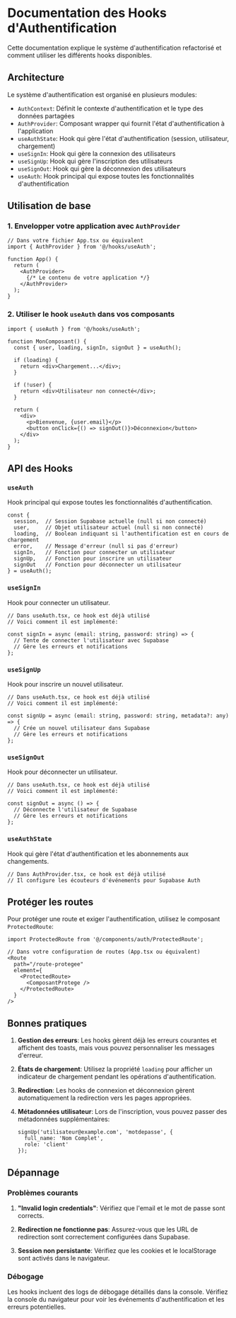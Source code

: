 
# Documentation des Hooks d'Authentification

Cette documentation explique le système d'authentification refactorisé et comment utiliser les différents hooks disponibles.

## Architecture

Le système d'authentification est organisé en plusieurs modules:

- `AuthContext`: Définit le contexte d'authentification et le type des données partagées
- `AuthProvider`: Composant wrapper qui fournit l'état d'authentification à l'application
- `useAuthState`: Hook qui gère l'état d'authentification (session, utilisateur, chargement)
- `useSignIn`: Hook qui gère la connexion des utilisateurs
- `useSignUp`: Hook qui gère l'inscription des utilisateurs
- `useSignOut`: Hook qui gère la déconnexion des utilisateurs
- `useAuth`: Hook principal qui expose toutes les fonctionnalités d'authentification

## Utilisation de base

### 1. Envelopper votre application avec `AuthProvider`

```tsx
// Dans votre fichier App.tsx ou équivalent
import { AuthProvider } from '@/hooks/useAuth';

function App() {
  return (
    <AuthProvider>
      {/* Le contenu de votre application */}
    </AuthProvider>
  );
}
```

### 2. Utiliser le hook `useAuth` dans vos composants

```tsx
import { useAuth } from '@/hooks/useAuth';

function MonComposant() {
  const { user, loading, signIn, signOut } = useAuth();

  if (loading) {
    return <div>Chargement...</div>;
  }

  if (!user) {
    return <div>Utilisateur non connecté</div>;
  }

  return (
    <div>
      <p>Bienvenue, {user.email}</p>
      <button onClick={() => signOut()}>Déconnexion</button>
    </div>
  );
}
```

## API des Hooks

### `useAuth`

Hook principal qui expose toutes les fonctionnalités d'authentification.

```tsx
const {
  session,  // Session Supabase actuelle (null si non connecté)
  user,     // Objet utilisateur actuel (null si non connecté)
  loading,  // Boolean indiquant si l'authentification est en cours de chargement
  error,    // Message d'erreur (null si pas d'erreur)
  signIn,   // Fonction pour connecter un utilisateur
  signUp,   // Fonction pour inscrire un utilisateur
  signOut   // Fonction pour déconnecter un utilisateur
} = useAuth();
```

### `useSignIn`

Hook pour connecter un utilisateur.

```tsx
// Dans useAuth.tsx, ce hook est déjà utilisé
// Voici comment il est implémenté:

const signIn = async (email: string, password: string) => {
  // Tente de connecter l'utilisateur avec Supabase
  // Gère les erreurs et notifications
};
```

### `useSignUp`

Hook pour inscrire un nouvel utilisateur.

```tsx
// Dans useAuth.tsx, ce hook est déjà utilisé
// Voici comment il est implémenté:

const signUp = async (email: string, password: string, metadata?: any) => {
  // Crée un nouvel utilisateur dans Supabase
  // Gère les erreurs et notifications
};
```

### `useSignOut`

Hook pour déconnecter un utilisateur.

```tsx
// Dans useAuth.tsx, ce hook est déjà utilisé
// Voici comment il est implémenté:

const signOut = async () => {
  // Déconnecte l'utilisateur de Supabase
  // Gère les erreurs et notifications
};
```

### `useAuthState`

Hook qui gère l'état d'authentification et les abonnements aux changements.

```tsx
// Dans AuthProvider.tsx, ce hook est déjà utilisé
// Il configure les écouteurs d'événements pour Supabase Auth
```

## Protéger les routes

Pour protéger une route et exiger l'authentification, utilisez le composant `ProtectedRoute`:

```tsx
import ProtectedRoute from '@/components/auth/ProtectedRoute';

// Dans votre configuration de routes (App.tsx ou équivalent)
<Route 
  path="/route-protegee" 
  element={
    <ProtectedRoute>
      <ComposantProtege />
    </ProtectedRoute>
  } 
/>
```

## Bonnes pratiques

1. **Gestion des erreurs**: Les hooks gèrent déjà les erreurs courantes et affichent des toasts, mais vous pouvez personnaliser les messages d'erreur.

2. **États de chargement**: Utilisez la propriété `loading` pour afficher un indicateur de chargement pendant les opérations d'authentification.

3. **Redirection**: Les hooks de connexion et déconnexion gèrent automatiquement la redirection vers les pages appropriées.

4. **Métadonnées utilisateur**: Lors de l'inscription, vous pouvez passer des métadonnées supplémentaires:
   ```tsx
   signUp('utilisateur@example.com', 'motdepasse', { 
     full_name: 'Nom Complet',
     role: 'client' 
   });
   ```

## Dépannage

### Problèmes courants

1. **"Invalid login credentials"**: Vérifiez que l'email et le mot de passe sont corrects.

2. **Redirection ne fonctionne pas**: Assurez-vous que les URL de redirection sont correctement configurées dans Supabase.

3. **Session non persistante**: Vérifiez que les cookies et le localStorage sont activés dans le navigateur.

### Débogage

Les hooks incluent des logs de débogage détaillés dans la console. Vérifiez la console du navigateur pour voir les événements d'authentification et les erreurs potentielles.
